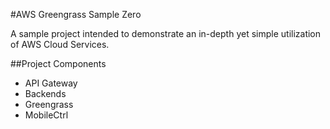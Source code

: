 #AWS Greengrass Sample Zero

A sample project intended to demonstrate an in-depth yet simple utilization of AWS Cloud Services.


##Project Components

- API Gateway
- Backends
- Greengrass
- MobileCtrl
